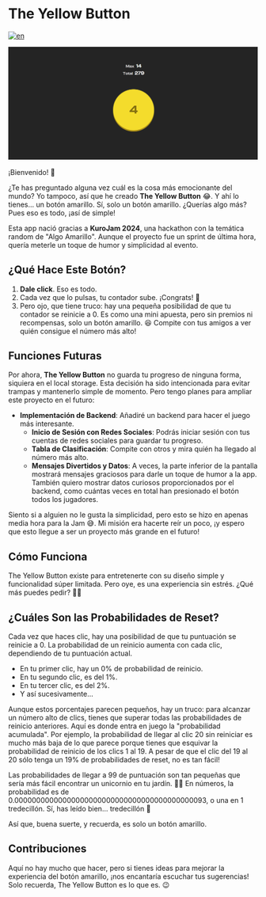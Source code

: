 # The Yellow Button

[![en](https://img.shields.io/badge/lang-en-red.svg)](https://github.com/noel-lopez/the-yellow-button-front/blob/main/README.en.md)

<p align="center">
<img src="./banner.png" alt="imagen del proyecto">
</p>

¡Bienvenido! 🎉

¿Te has preguntado alguna vez cuál es la cosa más emocionante del mundo? Yo tampoco, así que he creado **The Yellow Button** 😂. Y ahí lo tienes... un botón amarillo. Sí, solo un botón amarillo. ¿Querías algo más? Pues eso es todo, ¡así de simple!

Esta app nació gracias a **KuroJam 2024**, una hackathon con la temática random de "Algo Amarillo". Aunque el proyecto fue un sprint de última hora, quería meterle un toque de humor y simplicidad al evento.

## ¿Qué Hace Este Botón?

1. **Dale click**. Eso es todo.
2. Cada vez que lo pulsas, tu contador sube. ¡Congrats! 🎉
3. Pero ojo, que tiene truco: hay una pequeña posibilidad de que tu contador se reinicie a 0. Es como una mini apuesta, pero sin premios ni recompensas, solo un botón amarillo. 😆 Compite con tus amigos a ver quién consigue el número más alto!

## Funciones Futuras

Por ahora, **The Yellow Button** no guarda tu progreso de ninguna forma, siquiera en el local storage. Esta decisión ha sido intencionada para evitar trampas y mantenerlo simple de momento. Pero tengo planes para ampliar este proyecto en el futuro:

- **Implementación de Backend**: Añadiré un backend para hacer el juego más interesante.
    - **Inicio de Sesión con Redes Sociales**: Podrás iniciar sesión con tus cuentas de redes sociales para guardar tu progreso.
    - **Tabla de Clasificación**: Compite con otros y mira quién ha llegado al número más alto.
    - **Mensajes Divertidos y Datos**: A veces, la parte inferior de la pantalla mostrará mensajes graciosos para darle un toque de humor a la app. También quiero mostrar datos curiosos proporcionados por el backend, como cuántas veces en total han presionado el botón todos los jugadores.

Siento si a alguien no le gusta la simplicidad, pero esto se hizo en apenas media hora para la Jam 😅. Mi misión era hacerte reír un poco, ¡y espero que esto llegue a ser un proyecto más grande en el futuro!

## Cómo Funciona

The Yellow Button existe para entretenerte con su diseño simple y funcionalidad súper limitada. Pero oye, es una experiencia sin estrés. ¿Qué más puedes pedir? 🤷‍♂️

## ¿Cuáles Son las Probabilidades de Reset?

Cada vez que haces clic, hay una posibilidad de que tu puntuación se reinicie a 0. La probabilidad de un reinicio aumenta con cada clic, dependiendo de tu puntuación actual. 

- En tu primer clic, hay un 0% de probabilidad de reinicio.
- En tu segundo clic, es del 1%.
- En tu tercer clic, es del 2%.
- Y así sucesivamente...

Aunque estos porcentajes parecen pequeños, hay un truco: para alcanzar un número alto de clics, tienes que superar todas las probabilidades de reinicio anteriores. Aquí es donde entra en juego la "probabilidad acumulada". Por ejemplo, la probabilidad de llegar al clic 20 sin reiniciar es mucho más baja de lo que parece porque tienes que esquivar la probabilidad de reinicio de los clics 1 al 19. A pesar de que el clic del 19 al 20 sólo tenga un 19% de probabilidades de reset, no es tan fácil!

Las probabilidades de llegar a 99 de puntuación son tan pequeñas que sería más fácil encontrar un unicornio en tu jardín. 🦄✨ En números, la probabilidad es de 0.00000000000000000000000000000000000000000093, o una en 1 tredecillón. Sí, has leído bien... tredecillón 🌌

Así que, buena suerte, y recuerda, es solo un botón amarillo.

## Contribuciones

Aquí no hay mucho que hacer, pero si tienes ideas para mejorar la experiencia del botón amarillo, ¡nos encantaría escuchar tus sugerencias! Solo recuerda, The Yellow Button es lo que es. 😉
